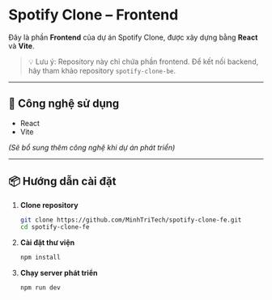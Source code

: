 # Spotify Clone – Frontend

Đây là phần **Frontend** của dự án Spotify Clone, được xây dựng bằng **React** và **Vite**.

> 💡 Lưu ý: Repository này chỉ chứa phần frontend. Để kết nối backend, hãy tham khảo repository `spotify-clone-be`.

---

## 🚀 Công nghệ sử dụng

- React
- Vite

*(Sẽ bổ sung thêm công nghệ khi dự án phát triển)*

---

## 📦 Hướng dẫn cài đặt

1. **Clone repository**
   ```bash
   git clone https://github.com/MinhTriTech/spotify-clone-fe.git
   cd spotify-clone-fe
2. **Cài đặt thư viện**
   ```bash
   npm install
3. **Chạy server phát triển**
   ```bash
   npm run dev
